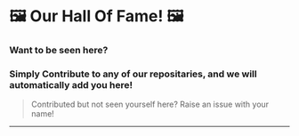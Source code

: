 # 🖼 Our Hall Of Fame! 🖼

### Want to be seen here?

### Simply Contribute to any of our repositaries, and we will automatically add you here!

> Contributed but not seen yourself here? Raise an issue with your name!

---------------------------------------------------------------------------------------------

